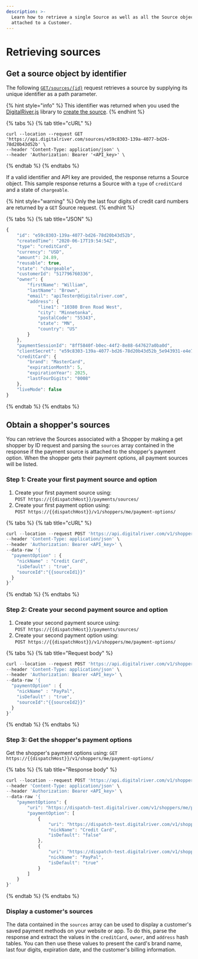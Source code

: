 ```yaml
---
description: >-
  Learn how to retrieve a single Source as well as all the Source objects
  attached to a Customer.
---
```


# Retrieving sources

## Get a source object by identifier

The following [`GET/sources/{id}`](https://www.digitalriver.com/docs/commerce-api-reference/#operation/retrieveSources) request retrieves a source by supplying its unique identifier as a path parameter.

{% hint style="info" %}
This identifier was returned when you used the [DigitalRiver.js](../payments-solutions/digitalriver.js/) library to [create the source](../../general-resources/reference/digitalriver-object.md#creating-sources).
{% endhint %}

{% tabs %}
{% tab title="cURL" %}
```
curl --location --request GET 'https://api.digitalriver.com/sources/e59c8303-139a-4077-bd26-78d20b43d52b' \
--header 'Content-Type: application/json' \
--header 'Authorization: Bearer '<API_key>' \
```
{% endtab %}
{% endtabs %}

If a valid identifier and API key are provided, the response returns a Source object. This sample response returns a Source with a `type` of `creditCard` and a state of `chargeable`.&#x20;

{% hint style="warning" %}
Only the last four digits of credit card numbers are returned by a `GET` Source request.
{% endhint %}

{% tabs %}
{% tab title="JSON" %}
```javascript
{
    "id": "e59c8303-139a-4077-bd26-78d20b43d52b",
    "createdTime": "2020-06-17T19:54:54Z",
    "type": "creditCard",
    "currency": "USD",
    "amount": 24.89,
    "reusable": true,
    "state": "chargeable",
    "customerId": "517796760336",
    "owner": {
        "firstName": "William",
        "lastName": "Brown",
        "email": "apiTester@digitalriver.com",
        "address": {
            "line1": "10380 Bren Road West",
            "city": "Minnetonka",
            "postalCode": "55343",
            "state": "MN",
            "country": "US"
        }
    },
    "paymentSessionId": "8ff5840f-b0ec-44f2-8e88-647627a0ba0d",
    "clientSecret": "e59c8303-139a-4077-bd26-78d20b43d52b_5e943931-e4e7-4537-8ae4-f7ff991f463c",
    "creditCard": {
        "brand": "MasterCard",
        "expirationMonth": 5,
        "expirationYear": 2025,
        "lastFourDigits": "0008"
    },
    "liveMode": false
}
```
{% endtab %}
{% endtabs %}

## Obtain a shopper's sources

You can retrieve the Sources associated with a Shopper by making a get shopper by ID request and parsing the `sources` array contained in the response if the payment source is attached to the shopper's payment option.  When the shopper gets their payment options, all payment sources will be listed.

### Step 1: Create your first payment source and option

1. Create your first payment source using: \
   `POST https://{{dispatchHost}}/payments/sources/`
2. Create your first payment option using: \
   `POST https://{{dispatchHost}}/v1/shoppers/me/payment-options/`

{% tabs %}
{% tab title="cURL" %}
```javascript
curl --location --request POST 'https://api.digitalriver.com/v1/shoppers/me/payment-options/' \
--header 'Content-Type: application/json' \
--header 'Authorization: Bearer <API_key>' \
--data-raw '{
  "paymentOption" : {
    "nickName" : "Credit Card",
    "isDefault" : "true",
    "sourceId":"{{sourceId1}}"
  }
}'
```
{% endtab %}
{% endtabs %}

### Step 2: Create your second payment source and option

1. Create your second payment source using: \
   `POST https://{{dispatchHost}}/payments/sources/`
2. Create your second payment option using: \
   `POST https://{{dispatchHost}}/v1/shoppers/me/payment-options/`

{% tabs %}
{% tab title="Request body" %}
```javascript
curl --location --request POST 'https://api.digitalriver.com/v1/shoppers/me/payment-options/' \
--header 'Content-Type: application/json' \
--header 'Authorization: Bearer <API_key>' \
--data-raw '{
  "paymentOption" : {
    "nickName" : "PayPal",
    "isDefault" : "true",
    "sourceId":"{{sourceId2}}"
  }
}'
```
{% endtab %}
{% endtabs %}

### Step 3: Get the shopper's payment options

Get the shopper's payment options using: `GET https://{{dispatchHost}}/v1/shoppers/me/payment-options/`

{% tabs %}
{% tab title="Response body" %}
```javascript
curl --location --request POST 'https://api.digitalriver.com/v1/shoppers/me/payment-options/' \
--header 'Content-Type: application/json' \
--header 'Authorization: Bearer <API_key>' \
--data-raw '{
    "paymentOptions": {
        "uri": "https://dispatch-test.digitalriver.com/v1/shoppers/me/payment-options",
        "paymentOption": [
            {
                "uri": "https://dispatch-test.digitalriver.com/v1/shoppers/me/payment-options/15578475589",
                "nickName": "Credit Card",
                "isDefault": "false"
            },
            {
                "uri": "https://dispatch-test.digitalriver.com/v1/shoppers/me/payment-options/15578475689",
                "nickName": "PayPal",
                "isDefault": "true"
            }
        ]
    }
}'
```
{% endtab %}
{% endtabs %}

### Display a customer's sources

The data contained in the `sources` array can be used to display a customer's saved payment methods on your website or app. To do this, parse the response and extract the values in the `creditCard`, `owner`, and `address` hash tables. You can then use these values to present the card's brand name, last four digits, expiration date, and the customer's billing information.
